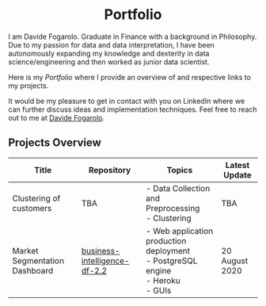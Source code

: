 <h1 align="center"> Portfolio </h1>

I am Davide Fogarolo. Graduate in Finance with a background in Philosophy. Due to my passion for data and data interpretation, I have been autonomously expanding my knowledge and dexterity in data science/engineering and then worked as junior data scientist. 

Here is my *Portfolio* where I provide an overview of and respective links to my projects.

It would be my pleasure to get in contact with you on LinkedIn where we can further discuss ideas and implementation techniques. Feel free to reach out to me at [Davide Fogarolo](https://www.linkedin.com/in/davide-fogarolo/).

## Projects Overview
| Title | Repository | Topics | Latest Update
| ------ | ------ | ----- | ------
| Clustering of customers | TBA | - Data Collection and Preprocessing <br> - Clustering | TBA
| Market Segmentation Dashboard | [business-intelligence-df-2.2](https://github.com/dafo16ac/business-intelligence-df-2.2) | - Web application production deployment <br> - PostgreSQL engine <br> - Heroku <br> - GUIs <br> | 20 August 2020
